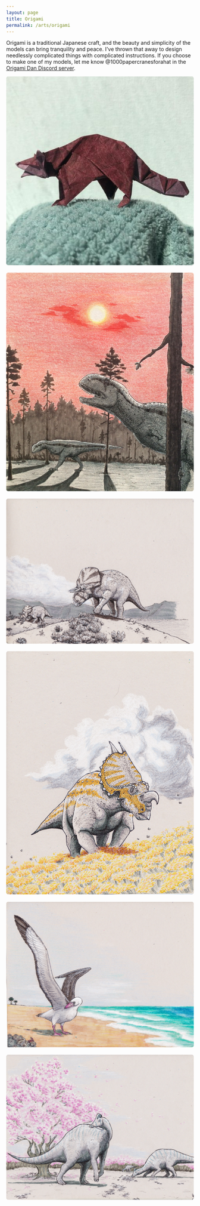 ```yaml
---
layout: page
title: Origami
permalink: /arts/origami
---
```


Origami is a traditional Japanese craft, and the beauty and simplicity of the models can bring tranquility and peace. I've thrown that away to design needlessly complicated things with complicated instructions. If you choose to make one of my models, let me know @1000papercranesforahat in the [Origami Dan Discord server]([https://link-url-here.org](https://discord.com/invite/origami-dan-zhe-rizhi-tuan-553401275127955476)). 

<style>
.image-container {
  display: flex;
  flex-wrap: wrap;
  gap: 20px;
}

.image-card {
  position: relative;
  width: 1000px;
  overflow: hidden;
  transition: transform 0.3s ease;
}

.image-card img {
  width: 100%;
  display: block;
  transition: transform 0.3s ease;
  border-radius: 5px;
}

.image-card:hover img {
  transform: scale(1.1);
}

.image-overlay {
  position: absolute;
  top: 0;
  left: 0;
  width: 100%;
  height: 100%;
  background: rgba(0, 0, 0, 0.5);
  color: #fff;
  display: flex;
  flex-direction: column;
  justify-content: center;
  align-items: center;
  opacity: 0;
  transition: opacity 0.3s ease;
}

.image-card:hover .image-overlay {
  opacity: 1;
}

.image-overlay p {
  font-size: 18px;
  font-weight: bold;
  text-align: center;
  margin: 10px;
}
</style>

<div class="image-container">
  <div class="image-card">
    <a href="/assets/img/raccoon.jpg" target="_blank">
      <img src="/assets/img/raccoon.jpg" alt="Raccoon">
      <div class="image-overlay">
        <p>Raccoon</p>
      </div>
    </a>
  </div>
  
  <div class="image-card">
    <a href="/assets/img/Dinovember2020/chenanisaurus.jpg" target="_blank">
      <img src="/assets/img/Dinovember2020/chenanisaurus.jpg" alt="Chenanisaurus">
      <div class="image-overlay">
        <p>Chenanisaurus</p>
      </div>
    </a>
  </div>
  
  <div class="image-card">
    <a href="/assets/img/Dinovember2020/zuniceratops.jpg" target="_blank">
      <img src="/assets/img/Dinovember2020/zuniceratops.jpg" alt="Zuniceratops">
      <div class="image-overlay">
        <p>Zuniceratops</p>
      </div>
    </a>
  </div>
  
  <div class="image-card">
    <a href="/assets/img/Dinovember2020/einiosaurus.jpg" target="_blank">
      <img src="/assets/img/Dinovember2020/einiosaurus.jpg" alt="Einiosaurus">
      <div class="image-overlay">
        <p>Einiosaurus</p>
      </div>
    </a>
  </div>
  
  <div class="image-card">
    <a href="/assets/img/Dinovember2020/pelagornis.jpg" target="_blank">
      <img src="/assets/img/Dinovember2020/pelagornis.jpg" alt="Pelagornis">
      <div class="image-overlay">
        <p>Pelagornis</p>
      </div>
    </a>
  </div>
  
  <div class="image-card">
    <a href="/assets/img/Dinovember2020/velafronstree.jpg" target="_blank">
      <img src="/assets/img/Dinovember2020/velafronstree.jpg" alt="Velafrons">
      <div class="image-overlay">
        <p>Velafrons</p>
      </div>
    </a>
  </div>
</div>
